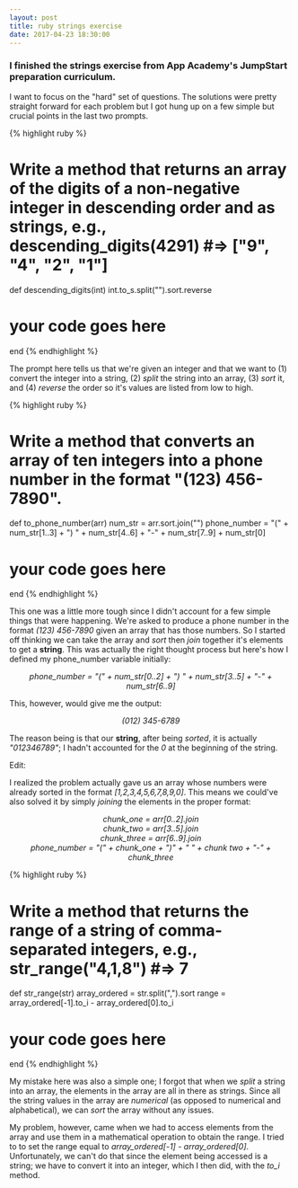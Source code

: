 ```yaml
---
layout: post
title: ruby strings exercise 
date: 2017-04-23 18:30:00
---
```


<h3>I finished the strings exercise from App Academy's JumpStart preparation curriculum.</h3>

<p>I want to focus on the "hard" set of questions. The solutions were pretty straight forward for each problem but I got hung up on a few simple but crucial points in the last two prompts.</p>

{% highlight ruby %}
# Write a method that returns an array of the digits of a non-negative integer in descending order and as strings, e.g., descending_digits(4291) #=> ["9", "4", "2", "1"]
def descending_digits(int)
  int.to_s.split("").sort.reverse
  # your code goes here
end
{% endhighlight %}

<p>The prompt here tells us that we're given an integer and that we want to (1) convert the integer into a string, (2) <i>split</i> the string into an array, (3) <i>sort</i> it, and (4) <i>reverse</i> the order so it's values are listed from low to high.</p>

{% highlight ruby %}
# Write a method that converts an array of ten integers into a phone number in the format "(123) 456-7890".
def to_phone_number(arr)
  num_str = arr.sort.join("")
  phone_number = "(" + num_str[1..3] + ") " + num_str[4..6] + "-" + num_str[7..9] + num_str[0]
  # your code goes here
end
{% endhighlight %}

<p>This one was a little more tough since I didn't account for a few simple things that were happening. We're asked to produce a phone number in the format <i>(123) 456-7890</i> given an array that has those numbers. So I started off thinking we can take the array and <i>sort</i> then <i>join</i> together it's elements to get a <strong>string</strong>. This was actually the right thought process but here's how I defined my phone_number variable initially:</p>

<center><p><i>phone_number =  "(" + num_str[0..2] + ") " + num_str[3..5] + "-" + num_str[6..9]</i></p></center>

<p>This, however, would give me the output:</p>

<center><p><i>(012) 345-6789</i></p></center>

<p>The reason being is that our <strong>string</strong>, after being <i>sorted</i>, it is actually <i>"012346789"</i>; I hadn't accounted for the <i>0</i> at the beginning of the string.</p>

<p>Edit:</p>

<p>I realized the problem actually gave us an array whose numbers were already sorted in the format <i>[1,2,3,4,5,6,7,8,9,0]</i>. This means we could've also solved it by simply <i>joining</i> the elements in the proper format:</p>

<center><p><i>chunk_one = arr[0..2].join<br>
chunk_two = arr[3..5].join<br>
chunk_three = arr[6..9].join<br>
phone_number = "(" + chunk_one + ")" + " " + chunk two + "-" + chunk_three</i></p></center>

{% highlight ruby %}
# Write a method that returns the range of a string of comma-separated integers, e.g., str_range("4,1,8") #=> 7
def str_range(str)
  array_ordered = str.split(",").sort
  range = array_ordered[-1].to_i - array_ordered[0].to_i
  # your code goes here
end
{% endhighlight %}

<p>My mistake here was also a simple one; I forgot that when we <i>split</i> a string into an array, the elements in the array are all in there as strings. Since all the string values in the array are <i>numerical</i> (as opposed to numerical and alphabetical), we can <i>sort</i> the array without any issues.</p>

<p>My problem, however, came when we had to access elements from the array and use them in a mathematical operation to obtain the range. I tried to to set the range equal to <i>array_ordered[-1] - array_ordered[0]</i>. Unfortunately, we can't do that since the element being accessed is a string; we have to convert it into an integer, which I then did, with the <i>to_i</i> method.</p>
